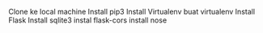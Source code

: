 Clone ke local machine
Install pip3
Install Virtualenv
buat virtualenv
Install Flask
Install sqlite3
instal flask-cors
install nose
